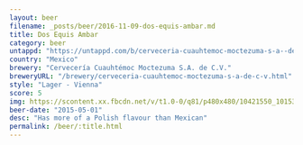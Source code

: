 ```yaml
---
layout: beer
filename: _posts/beer/2016-11-09-dos-equis-ambar.md
title: Dos Equis Ambar
category: beer
untappd: "https://untappd.com/b/cerveceria-cuauhtemoc-moctezuma-s-a--de-c-v--dos-equis-ambar/6392"
country: "Mexico"
brewery: "Cervecería Cuauhtémoc Moctezuma S.A. de C.V."
breweryURL: "/brewery/cerveceria-cuauhtemoc-moctezuma-s-a-de-c-v.html"
style: "Lager - Vienna"
score: 5
img: https://scontent.xx.fbcdn.net/v/t1.0-0/q81/p480x480/10421550_10153268279173745_3566359759975585153_n.jpg?oh=47e5f3439d5e52756e290de0bcce3920&oe=59703F4A
beer-date: "2015-05-01"
desc: "Has more of a Polish flavour than Mexican"
permalink: /beer/:title.html
---
```

